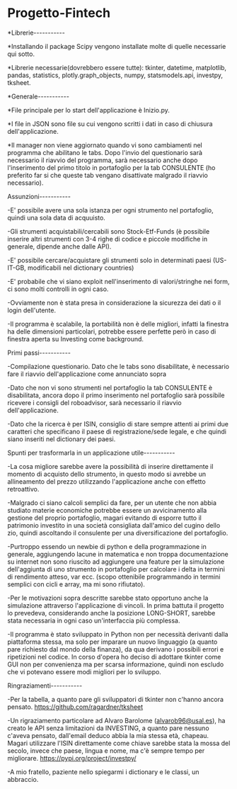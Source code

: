 # Progetto-Fintech

*Librerie-----------

  *Installando il package Scipy vengono installate molte di quelle necessarie qui sotto.

  *Librerie necessarie(dovrebbero essere tutte): tkinter, datetime, matplotlib, pandas, statistics, plotly.graph_objects, numpy, statsmodels.api, investpy, tksheet.

*Generale-----------

  *File principale per lo start dell'applicazione è Inizio.py.

  *I file in JSON sono file su cui vengono scritti i dati in caso di chiusura dell'applicazione.

  *Il manager non viene aggiornato quando vi sono cambiamenti nel programma che abilitano le tabs. Dopo l'invio del questionario sarà necessario il riavvio del programma, sarà necessario anche dopo l'inserimento del primo titolo in portafoglio per la tab CONSULENTE (ho preferito far si che queste tab vengano disattivate malgrado il riavvio necessario).

Assunzioni-----------

-E' possibile avere una sola istanza per ogni strumento nel portafoglio, quindi una sola data di acquuisto.

-Gli strumenti acquistabili/cercabili sono Stock-Etf-Funds (è possibile inserire altri strumenti con 3-4 righe di codice e piccole        modifiche in generale, dipende anche dalle API).

-E' possibile cercare/acquistare gli strumenti solo in determinati paesi (US-IT-GB, modificabili nel dictionary countries)

-E' probabile che vi siano exploit nell'inserimento di valori/stringhe nei form, ci sono molti controlli in ogni caso.

-Ovviamente non è stata presa in considerazione la sicurezza dei dati o il login dell'utente.

-Il programma è scalabile, la portabilità non è delle migliori, infatti la finestra ha delle dimensioni particolari, potrebbe essere perfette però in caso di finestra aperta su Investing come background.

Primi passi-----------

-Compilazione questionario. Dato che le tabs sono disabilitate, è necessario fare il riavvio dell'applicazione come annunciato sopra

-Dato che non vi sono strumenti nel portafoglio la tab CONSULENTE è disabilitata, ancora dopo il primo inserimento nel portafoglio sarà possibile ricevere i consigli del roboadvisor, sarà necessario il riavvio dell'applicazione.

-Dato che la ricerca è per ISIN, consiglio di stare sempre attenti ai primi due caratteri che specificano il paese di registrazione/sede legale, e che quindi siano inseriti nel dictionary dei paesi.

Spunti per trasformarla in un applicazione utile-----------

-La cosa migliore sarebbe avere la possibilità di inserire direttamente il momento di acquisto dello strumento, in questo modo si 
avrebbe un allineamento del prezzo utilizzando l'applicazione anche con effetto retroattivo.

-Malgrado ci siano calcoli semplici da fare, per un utente che non abbia studiato materie economiche potrebbe essere un avvicinamento alla gestione del proprio portafoglio, magari evitando di esporre tutto il patrimonio investito in una società consigliata dall'amico del cugino dello zio, quindi ascoltando il consulente per una diversificazione del portafoglio.

-Purtroppo essendo un newbie di python e della programmazione in generale, aggiungendo lacune in matematica e non troppa documentazione su internet non sono riuscito ad aggiungere una feature per la simulazione dell'aggiunta di uno strumento in portafoglio per calcolare i delta in termini di rendimento atteso, var ecc. (scopo ottenibile programmando in termini semplici con cicli e array, ma mi sono rifiutato).

-Per le motivazioni sopra descritte sarebbe stato opportuno anche la simulazione attraverso l'applicazione di vincoli. In prima battuta il progetto lo prevedeva, considerando anche la posizione LONG-SHORT, sarebbe stata necessaria in ogni caso un'interfaccia più complessa.

-Il programma è stato sviluppato in Python non per necessità derivanti dalla piattaforma stessa, ma solo per imparare un nuovo linguaggio (a quanto pare richiesto dal mondo della finanza), da qua derivano i possibili errori e ripetizioni nel codice. In corso d'opera ho deciso di adottare tkinter come GUI non per convenienza ma per scarsa informazione, quindi non escludo che vi potevano essere modi migliori per lo sviluppo.

Ringraziamenti-----------

-Per la tabella, a quanto pare gli sviluppatori di tkinter non c'hanno ancora pensato. https://github.com/ragardner/tksheet

-Un rigraziamento particolare ad Alvaro Barolome (alvarob96@usal.es), ha creato le API senza limitazioni da INVESTING, a quanto pare nessuno c'aveva pensato, dall'email deduco abbia la mia stessa età, chapeau. Magari utilizzare l'ISIN direttamente come chiave sarebbe stata la mossa del secolo, invece che paese, lingua e nome, ma c'è sempre tempo per migliorare. https://pypi.org/project/investpy/

-A mio fratello, paziente nello spiegarmi i dictionary e le classi, un abbraccio.

